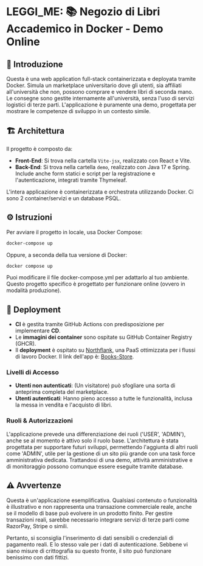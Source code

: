 # LEGGI_ME: 📚 Negozio di Libri Accademico in Docker - Demo Online

## 🧭 Introduzione

Questa è una web application full-stack containerizzata e deployata tramite Docker. Simula un marketplace universitario dove gli utenti, sia affiliati all'università che non, possono comprare e vendere libri di seconda mano. Le consegne sono gestite internamente all'università, senza l'uso di servizi logistici di terze parti. L'applicazione è puramente una demo, progettata per mostrare le competenze di sviluppo in un contesto simile.

## 🏗️ Architettura

Il progetto è composto da:

- **Front-End**: Si trova nella cartella `Vite-jsx`, realizzato con React e Vite.
- **Back-End**: Si trova nella cartella `demo`, realizzato con Java 17 e Spring. Include anche form statici e script per la registrazione e l'autenticazione, integrati tramite Thymeleaf.

L'intera applicazione è containerizzata e orchestrata utilizzando Docker. Ci sono 2 container/servizi e un database PSQL.

## ⚙️ Istruzioni

Per avviare il progetto in locale, usa Docker Compose:

```bash
docker-compose up
```

Oppure, a seconda della tua versione di Docker:
```bash
docker compose up
```

Puoi modificare il file docker-compose.yml per adattarlo al tuo ambiente. Questo progetto specifico è progettato per funzionare online (ovvero in modalità produzione).

## 🚀 Deployment

- **CI** è gestita tramite GitHub Actions con predisposizione per implementare **CD**.
- Le **immagini dei container** sono ospitate su GitHub Container Registry (GHCR).
- Il **deployment** è ospitato su [Northflank](https://northflank.com), una PaaS ottimizzata per i flussi di lavoro Docker. Il link dell'app è: [Books-Store](https://p01--frontend--ls828smnbk6x.code.run/).

### Livelli di Accesso

- **Utenti non autenticati**: (Un visitatore) può sfogliare una sorta di anteprima completa del marketplace.
- **Utenti autenticati**: Hanno pieno accesso a tutte le funzionalità, inclusa la messa in vendita e l'acquisto di libri.

### Ruoli & Autorizzazioni

L'applicazione prevede una differenziazione dei ruoli ('USER', 'ADMIN'), anche se al momento è attivo solo il ruolo base. L'architettura è stata progettata per supportare futuri sviluppi, permettendo l'aggiunta di altri ruoli come 'ADMIN', utile per la gestione di un sito più grande con una task force amministrativa dedicata. Trattandosi di una demo, attività amministrative e di monitoraggio possono comunque essere eseguite tramite database.

## ⚠️ Avvertenze

Questa è un'applicazione esemplificativa. Qualsiasi contenuto o funzionalità è illustrativo e non rappresenta una transazione commerciale reale, anche se il modello di base può evolvere in un prodotto finito. Per gestire transazioni reali, sarebbe necessario integrare servizi di terze parti come RazorPay, Stripe o simili.

Pertanto, si sconsiglia l'inserimento di dati sensibili o credenziali di pagamento reali. E lo stesso vale per i dati di autenticazione. Sebbene vi siano misure di crittografia su questo fronte, il sito può funzionare benissimo con dati fittizi.